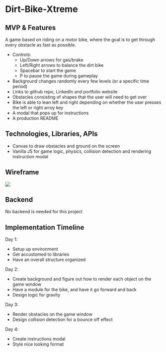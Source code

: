 # Dirt-Bike-Xtreme

## MVP & Features
A game based on riding on a motor bike, where the goal is to get through every obstacle as fast as possible.
* Controls:
    * Up/Down arrows for gas/brake
    * Left/Right arrows to balance the dirt bike
    * Spacebar to start the game
    * P to pause the game during gameplay
* Background changes randomly every few levels (or a specific time period)
* Links to github repo, LinkedIn and portfolio website
* Obstacles consisting of shapes that the user will need to get over
* Bike is able to lean left and right depending on whether the user presses the left or right arroy key
* A modal that pops up for instructions
* A production README

## Technologies, Libraries, APIs
* Canvas to draw obstacles and ground on the screen
* Vanilla JS for game logic, physics, collision detection and rendering instruction modal

## Wireframe

![](https://i.imgur.com/6bDQ1P7.png)

## Backend
No backend is needed for this project

## Implementation Timeline
Day 1:
* Setup up environment
* Get accustomed to libraries
* Have an overall structure organized

Day 2:
* Create background and figure out how to render each object on the game window
* Have a module for the bike, and have it go forward and back
* Design logic for gravity

Day 3:
* Render obstacles on the game window
* Design collision detection for a bounce off effect

Day 4:
* Create instructions modal
* Style nice looking format
